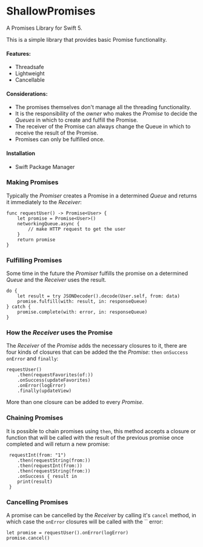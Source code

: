# ShallowPromises

A Promises Library for Swift 5.

This is a simple library that provides basic Promise functionality.

#### Features:
- Threadsafe
- Lightweight
- Cancellable

#### Considerations:

- The promises themselves don't manage all the threading functionality. 
- It is the responsibility of the *owner* who makes the *Promise* to decide the *Queues* in which 
to create and fulfill the Promise.
- The receiver of the Promise can always change the Queue in which to receive the result of 
the Promise.
- Promises can only be fulfilled once.

#### Installation
- Swift Package Manager

### Making Promises

Typically the *Promiser* creates a Promise in a determined *Queue* and returns it immediately to
the *Receiver*:

    func requestUser() -> Promise<User> {
        let promise = Promise<User>()
        networkingQueue.async {
            // make HTTP request to get the user
        }
        return promise
    }

### Fulfilling Promises
 
Some time in the future the *Promiser* fulfills the promise on a determined *Queue* and the 
*Receiver* uses the result.

    do {
        let result = try JSONDecoder().decode(User.self, from: data)
        promise.fulfill(with: result, in: responseQueue)
    } catch {
        promise.complete(with: error, in: responseQueue)
    }

### How the *Receiver* uses the Promise

The *Receiver* of the *Promise* adds the necessary closures to it, there are four kinds of
closures that can be added the the *Promise*: `then` `onSuccess` `onError` and `finally`:

    requestUser()
        .then(requestFavorites(of:))
        .onSuccess(updateFavorites)
        .onError(logError)
        .finally(updateView)
        
More than one closure can be added to every *Promise*.

### Chaining Promises

It is possible to chain promises using `then`, this method accepts a closure or function that
will be called with the result of the previous promise once completed and will return a new
promise:

     requestInt(from: "1")
        .then(requestString(from:))
        .then(requestInt(from:))
        .then(requestString(from:))
        .onSuccess { result in
        print(result)
     }
     
### Cancelling Promises

A promise can be cancelled by the *Receiver* by calling it's `cancel` method,  in which case 
the `onError` closures will be called with the `` error:

    let promise = requestUser().onError(logError)
    promise.cancel()
